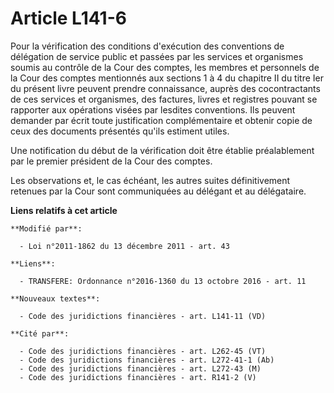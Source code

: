 # Article L141-6

Pour la vérification des conditions d'exécution des conventions de délégation de service public et passées par les services
et organismes soumis au contrôle de la Cour des comptes, les membres et personnels de la Cour des comptes mentionnés aux
sections 1 à 4 du chapitre II du titre Ier du présent livre peuvent prendre connaissance, auprès des cocontractants de ces
services et organismes, des factures, livres et registres pouvant se rapporter aux opérations visées par lesdites
conventions. Ils peuvent demander par écrit toute justification complémentaire et obtenir copie de ceux des documents
présentés qu'ils estiment utiles.

Une notification du début de la vérification doit être établie préalablement par le premier président de la Cour des comptes.

Les observations et, le cas échéant, les autres suites définitivement retenues par la Cour sont communiquées au délégant et
au délégataire.

**Liens relatifs à cet article**

	**Modifié par**:

	  - Loi n°2011-1862 du 13 décembre 2011 - art. 43

	**Liens**:

	  - TRANSFERE: Ordonnance n°2016-1360 du 13 octobre 2016 - art. 11

	**Nouveaux textes**:

	  - Code des juridictions financières - art. L141-11 (VD)

	**Cité par**:

	  - Code des juridictions financières - art. L262-45 (VT)
	  - Code des juridictions financières - art. L272-41-1 (Ab)
	  - Code des juridictions financières - art. L272-43 (M)
	  - Code des juridictions financières - art. R141-2 (V)

